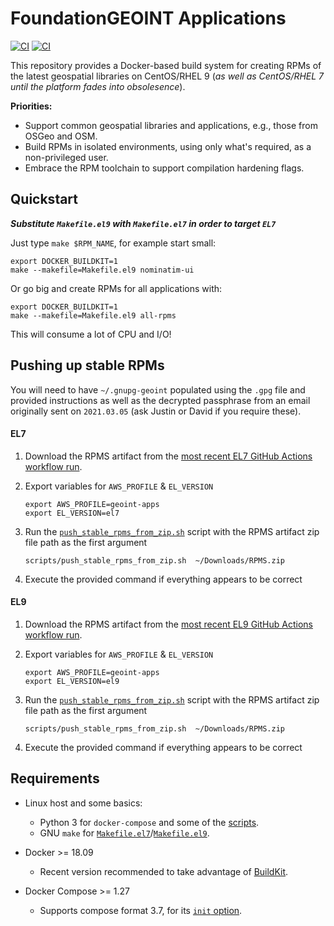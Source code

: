 # FoundationGEOINT Applications

[![CI](https://github.com/radiant-maxar/geoint-apps/actions/workflows/ci.el7.yml/badge.svg)](https://github.com/radiant-maxar/geoint-apps/actions/workflows/ci.el7.yml) [![CI](https://github.com/radiant-maxar/geoint-apps/actions/workflows/ci.el9.yml/badge.svg)](https://github.com/radiant-maxar/geoint-apps/actions/workflows/ci.el9.yml)

This repository provides a Docker-based build system for creating RPMs of the latest geospatial libraries on CentOS/RHEL 9 (*as well as CentOS/RHEL 7 until the platform fades into obsolesence*).

**Priorities:**

* Support common geospatial libraries and applications, e.g., those from OSGeo and OSM.
* Build RPMs in isolated environments, using only what's required, as a non-privileged user.
* Embrace the RPM toolchain to support compilation hardening flags.

## Quickstart
***Substitute `Makefile.el9` with `Makefile.el7` in order to target `EL7`***

Just type `make $RPM_NAME`, for example start small:

```
export DOCKER_BUILDKIT=1
make --makefile=Makefile.el9 nominatim-ui
```

Or go big and create RPMs for all applications with:

```
export DOCKER_BUILDKIT=1
make --makefile=Makefile.el9 all-rpms
```

This will consume a lot of CPU and I/O!

## Pushing up stable RPMs

You will need to have `~/.gnupg-geoint` populated using the `.gpg` file and provided instructions as well as the decrypted passphrase from an email originally sent on `2021.03.05` (ask Justin or David if you require these).

#### EL7

1. Download the RPMS artifact from the [most recent EL7 GitHub Actions workflow run](https://github.com/radiant-maxar/geoint-apps/actions/workflows/ci.el7.yml?query=branch%3Astable).

1. Export variables for `AWS_PROFILE` & `EL_VERSION`
    ```shell
    export AWS_PROFILE=geoint-apps
    export EL_VERSION=el7
    ```

1. Run the [`push_stable_rpms_from_zip.sh`](./scripts/push_stable_rpms_from_zip.sh) script with the RPMS artifact zip file path as the first argument
    ```shell
    scripts/push_stable_rpms_from_zip.sh  ~/Downloads/RPMS.zip
    ```

1. Execute the provided command if everything appears to be correct

#### EL9

1. Download the RPMS artifact from the [most recent EL9 GitHub Actions workflow run](https://github.com/radiant-maxar/geoint-apps/actions/workflows/ci.el9.yml?query=branch%3Astable).

1. Export variables for `AWS_PROFILE` & `EL_VERSION`
    ```shell
    export AWS_PROFILE=geoint-apps
    export EL_VERSION=el9
    ```

1. Run the [`push_stable_rpms_from_zip.sh`](./scripts/push_stable_rpms_from_zip.sh) script with the RPMS artifact zip file path as the first argument
    ```shell
    scripts/push_stable_rpms_from_zip.sh  ~/Downloads/RPMS.zip
    ```

1. Execute the provided command if everything appears to be correct


## Requirements

* Linux host and some basics:
  * Python 3 for `docker-compose` and some of the [scripts](./scripts/).
  * GNU `make` for [`Makefile.el7`](./Makefile.el7)/[`Makefile.el9`](./Makefile.el9).

* Docker >= 18.09
  * Recent version recommended to take advantage of [BuildKit](https://docs.docker.com/develop/develop-images/build_enhancements/).

* Docker Compose >= 1.27
  * Supports compose format 3.7, for its [`init` option](https://docs.docker.com/compose/compose-file/compose-file-v3/#init).
